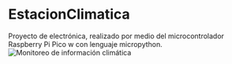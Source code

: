 # EstacionClimatica
Proyecto de electrónica, realizado por medio del microcontrolador Raspberry Pi Pico w con lenguaje micropython.
![Monitoreo de información climática](https://cloudfront-us-east-1.images.arcpublishing.com/infobae/2GV57IDEIFFIHACETYKFMUT2NE.jpg)
